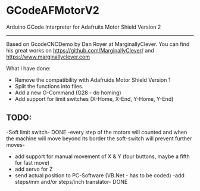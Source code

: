 GCodeAFMotorV2
==============

Arduino GCode Interpreter for Adafruits Motor Shield Version 2

--------------

Based on GcodeCNCDemo by Dan Royer at MarginallyClever.
You can find his great works on https://github.com/MarginallyClever/
and https://www.marginallyclever.com

What i have done:

 - Remove the compatibility with Adafruids Motor Shield Version 1
 - Split the functions into files.
 - Add a new G-Command (G28 - do homing)
 - Add support for limit switches (X-Home, X-End, Y-Home, Y-End)


TODO:
--------------

 -Soft limit switch- DONE
   -every step of the motors will counted and when the machine will move beyond its border the soft-switch will prevent further moves- 
 - add support for manual movement of X & Y (four buttons, maybe a fifth for fast move)
 - add servo for Z 
 - send actual position to PC-Software (VB.Net - has to be coded)
 -add steps/mm and/or steps/inch translator- DONE
